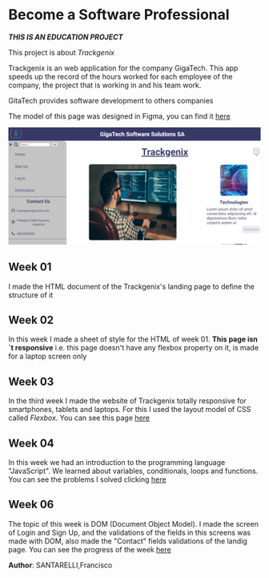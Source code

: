 # Become a Software Professional

***THIS IS AN EDUCATION PROJECT***

This project is about *Trackgenix*

Trackgenix is an web application for the company GigaTech. This app speeds up the record of the hours worked for each employee of the company, the project that is working in and his team work.

GitaTech provides software development to others companies

The model of this page was designed in Figma, you can find it [here](https://www.figma.com/file/nNTIPd7HwRNBoqBnlLO4Vl/UI-kit-RR-(BaSP)-B?node-id=1275%3A5438)

![](semana-06/assets/landing.png)


## Week 01
I made the HTML document of the Trackgenix's landing page to define the structure of it

## Week 02
In this week I made a sheet of style for the HTML of week 01. **This page isn´t responsive** i.e. this page doesn't have any flexbox property on it, is made for a laptop screen only

## Week 03
In the third week I made the website of Trackgenix totally responsive for smartphones, tablets and laptops. For this I used the layout model of CSS called *Flexbox*. You can see this page [here](https://franciscosantar.github.io/BaSP-A2022-Etapa-1/Semana-03/index.html)

## Week 04
In this week we had an introduction to the programming language "JavaScript". We learned about variables, conditionals, loops and functions. You can see the problems I solved clicking [here](https://franciscosantar.github.io/BaSP-A2022-Etapa-1/Semana-04/index.html)

## Week 06
The topic of this week is DOM (Document Object Model). I made the screen of Login and Sign Up, and the validations of the fields in this screens was made with DOM, also made the "Contact" fields validations of the landig page. You can see the progress of the week [here](https://franciscosantar.github.io/BaSP-A2022-Etapa-1/Semana-06/views/index.html)


**Author**: SANTARELLI,Francisco

